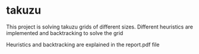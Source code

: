 # takuzu

This project is solving takuzu grids of different sizes. 
Different heuristics are implemented and backtracking to solve the grid 

Heuristics and backtracking are explained in the report.pdf file
